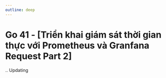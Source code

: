```yaml
---
outline: deep
---
```


# Go 41 - [Triển khai giám sát thời gian thực với Prometheus và Granfana Request Part 2]

.. Updating
